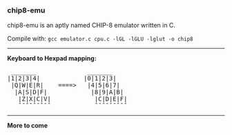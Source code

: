 ### chip8-emu
chip8-emu is an aptly named CHIP-8 emulator written in C.

Compile with: ```gcc emulator.c cpu.c -lGL -lGLU -lglut -o chip8```

__________________________________________________________________
**Keyboard to Hexpad mapping:**
<pre>
 _______              _______
|1|2|3|4|            |0|1|2|3|
 |Q|W|E|R|    ====>   |4|5|6|7| 
  |A|S|D|F|            |8|9|A|B|
   |Z|X|C|V|            |C|D|E|F|
   ¯¯¯¯¯¯¯¯¯            ¯¯¯¯¯¯¯¯¯
</pre>
__________________________________________________________________

**More to come**
